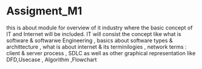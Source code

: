 # Assigment_M1
this is about module for overview of it industry where the basic concept of IT and Internet will be included. IT will consist the concept like what is software & softwarwe Engineering , basics about software types & archittecture , what is about internet & its terminilogies , network terms : client & server process , SDLC as well as other graphical representation like DFD,Usecase , Algorithm ,Flowchart
